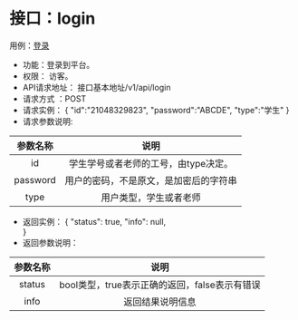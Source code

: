 # 接口：login
用例：[登录](../用例/用例_登录.md)
* 功能：登录到平台。
* 权限： 访客。
* API请求地址： 接口基本地址/v1/api/login
* 请求方式 ：POST
* 请求实例：
    {
          "id":"21048329823",
          "password":"ABCDE",
          "type":"学生"
    }
* 请求参数说明:

|参数名称|说明|
|:---:|:---:|
|id|学生学号或者老师的工号，由type决定。|
|password|用户的密码，不是原文，是加密后的字符串|
|type|用户类型，学生或者老师|

* 返回实例：
    { 
          "status": true,
          "info": null,    
    }
* 返回参数说明：

|参数名称|说明|
|:---:|:---:|
|status|bool类型，true表示正确的返回，false表示有错误|
|info|返回结果说明信息|